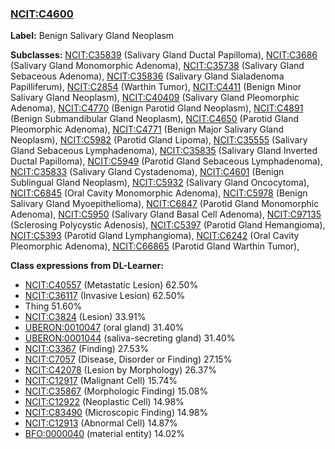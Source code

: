 
### [NCIT:C4600](http://purl.obolibrary.org/obo/NCIT_C4600)
**Label:** Benign Salivary Gland Neoplasm

**Subclasses:** [NCIT:C35839](http://purl.obolibrary.org/obo/NCIT_C35839) (Salivary Gland Ductal Papilloma), [NCIT:C3686](http://purl.obolibrary.org/obo/NCIT_C3686) (Salivary Gland Monomorphic Adenoma), [NCIT:C35738](http://purl.obolibrary.org/obo/NCIT_C35738) (Salivary Gland Sebaceous Adenoma), [NCIT:C35836](http://purl.obolibrary.org/obo/NCIT_C35836) (Salivary Gland Sialadenoma Papilliferum), [NCIT:C2854](http://purl.obolibrary.org/obo/NCIT_C2854) (Warthin Tumor), [NCIT:C4411](http://purl.obolibrary.org/obo/NCIT_C4411) (Benign Minor Salivary Gland Neoplasm), [NCIT:C40409](http://purl.obolibrary.org/obo/NCIT_C40409) (Salivary Gland Pleomorphic Adenoma), [NCIT:C4770](http://purl.obolibrary.org/obo/NCIT_C4770) (Benign Parotid Gland Neoplasm), [NCIT:C4891](http://purl.obolibrary.org/obo/NCIT_C4891) (Benign Submandibular Gland Neoplasm), [NCIT:C4650](http://purl.obolibrary.org/obo/NCIT_C4650) (Parotid Gland Pleomorphic Adenoma), [NCIT:C4771](http://purl.obolibrary.org/obo/NCIT_C4771) (Benign Major Salivary Gland Neoplasm), [NCIT:C5982](http://purl.obolibrary.org/obo/NCIT_C5982) (Parotid Gland Lipoma), [NCIT:C35555](http://purl.obolibrary.org/obo/NCIT_C35555) (Salivary Gland Sebaceous Lymphadenoma), [NCIT:C35835](http://purl.obolibrary.org/obo/NCIT_C35835) (Salivary Gland Inverted Ductal Papilloma), [NCIT:C5949](http://purl.obolibrary.org/obo/NCIT_C5949) (Parotid Gland Sebaceous Lymphadenoma), [NCIT:C35833](http://purl.obolibrary.org/obo/NCIT_C35833) (Salivary Gland Cystadenoma), [NCIT:C4601](http://purl.obolibrary.org/obo/NCIT_C4601) (Benign Sublingual Gland Neoplasm), [NCIT:C5932](http://purl.obolibrary.org/obo/NCIT_C5932) (Salivary Gland Oncocytoma), [NCIT:C6845](http://purl.obolibrary.org/obo/NCIT_C6845) (Oral Cavity Monomorphic Adenoma), [NCIT:C5978](http://purl.obolibrary.org/obo/NCIT_C5978) (Benign Salivary Gland Myoepithelioma), [NCIT:C6847](http://purl.obolibrary.org/obo/NCIT_C6847) (Parotid Gland Monomorphic Adenoma), [NCIT:C5950](http://purl.obolibrary.org/obo/NCIT_C5950) (Salivary Gland Basal Cell Adenoma), [NCIT:C97135](http://purl.obolibrary.org/obo/NCIT_C97135) (Sclerosing Polycystic Adenosis), [NCIT:C5397](http://purl.obolibrary.org/obo/NCIT_C5397) (Parotid Gland Hemangioma), [NCIT:C5393](http://purl.obolibrary.org/obo/NCIT_C5393) (Parotid Gland Lymphangioma), [NCIT:C6242](http://purl.obolibrary.org/obo/NCIT_C6242) (Oral Cavity Pleomorphic Adenoma), [NCIT:C66865](http://purl.obolibrary.org/obo/NCIT_C66865) (Parotid Gland Warthin Tumor), 

**Class expressions from DL-Learner:**

- [NCIT:C40557](http://purl.obolibrary.org/obo/NCIT_C40557) (Metastatic Lesion) 62.50%
- [NCIT:C36117](http://purl.obolibrary.org/obo/NCIT_C36117) (Invasive Lesion) 62.50%
- Thing 51.60%
- [NCIT:C3824](http://purl.obolibrary.org/obo/NCIT_C3824) (Lesion) 33.91%
- [UBERON:0010047](http://purl.obolibrary.org/obo/UBERON_0010047) (oral gland) 31.40%
- [UBERON:0001044](http://purl.obolibrary.org/obo/UBERON_0001044) (saliva-secreting gland) 31.40%
- [NCIT:C3367](http://purl.obolibrary.org/obo/NCIT_C3367) (Finding) 27.53%
- [NCIT:C7057](http://purl.obolibrary.org/obo/NCIT_C7057) (Disease, Disorder or Finding) 27.15%
- [NCIT:C42078](http://purl.obolibrary.org/obo/NCIT_C42078) (Lesion by Morphology) 26.37%
- [NCIT:C12917](http://purl.obolibrary.org/obo/NCIT_C12917) (Malignant Cell) 15.74%
- [NCIT:C35867](http://purl.obolibrary.org/obo/NCIT_C35867) (Morphologic Finding) 15.08%
- [NCIT:C12922](http://purl.obolibrary.org/obo/NCIT_C12922) (Neoplastic Cell) 14.98%
- [NCIT:C83490](http://purl.obolibrary.org/obo/NCIT_C83490) (Microscopic Finding) 14.98%
- [NCIT:C12913](http://purl.obolibrary.org/obo/NCIT_C12913) (Abnormal Cell) 14.87%
- [BFO:0000040](http://purl.obolibrary.org/obo/BFO_0000040) (material entity) 14.02%


